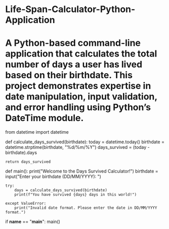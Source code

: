 # Life-Span-Calculator-Python-Application
# A Python-based command-line application that calculates the total number of days a user has lived based on their birthdate. This project demonstrates expertise in date manipulation, input validation, and error handling using Python’s DateTime module.


from datetime import datetime

def calculate_days_survived(birthdate):
    today = datetime.today()
    birthdate = datetime.strptime(birthdate, "%d/%m/%Y")
    days_survived = (today - birthdate).days
    
    return days_survived

def main():
    print("Welcome to the Days Survived Calculator!")
    birthdate = input("Enter your birthdate (DD/MM/YYYY): ")
    
    try:
        days = calculate_days_survived(birthdate)
        print(f"You have survived {days} days in this world!")
    
    except ValueError:
        print("Invalid date format. Please enter the date in DD/MM/YYYY format.")
if __name__ == "__main__":
    main()

